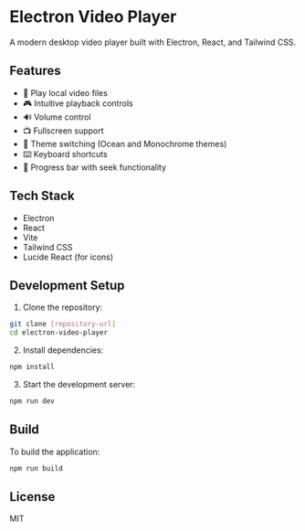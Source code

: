 # Electron Video Player

A modern desktop video player built with Electron, React, and Tailwind CSS.

## Features

- 🎥 Play local video files
- 🎮 Intuitive playback controls
- 🔊 Volume control
- 📺 Fullscreen support
- 🎨 Theme switching (Ocean and Monochrome themes)
- ⌨️ Keyboard shortcuts
- 🎯 Progress bar with seek functionality

## Tech Stack

- Electron
- React
- Vite
- Tailwind CSS
- Lucide React (for icons)

## Development Setup

1. Clone the repository:
```bash
git clone [repository-url]
cd electron-video-player
```

2. Install dependencies:
```bash
npm install
```

3. Start the development server:
```bash
npm run dev
```

## Build

To build the application:
```bash
npm run build
```

## License

MIT 
